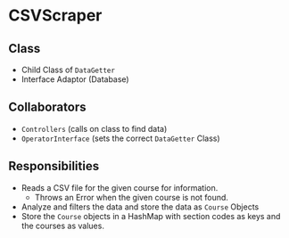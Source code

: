 # CSVScraper

## Class
* Child Class of `DataGetter`
* Interface Adaptor (Database)

## Collaborators
* `Controllers` (calls on class to find data)
* `OperatorInterface` (sets the correct `DataGetter` Class)

## Responsibilities
* Reads a CSV file for the given course for information.
  * Throws an Error when the given course is not found.
* Analyze and filters the data and store the data as `Course` Objects
* Store the `Course` objects in a HashMap with section codes as keys and the 
  courses as values.
